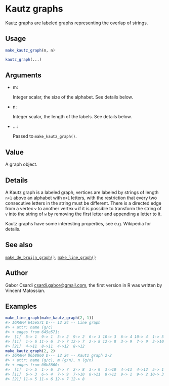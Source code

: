 # Kautz graphs

Kautz graphs are labeled graphs representing the overlap of strings.

## Usage

``` r
make_kautz_graph(m, n)

kautz_graph(...)
```

## Arguments

- m:

  Integer scalar, the size of the alphabet. See details below.

- n:

  Integer scalar, the length of the labels. See details below.

- ...:

  Passed to `make_kautz_graph()`.

## Value

A graph object.

## Details

A Kautz graph is a labeled graph, vertices are labeled by strings of
length `n+1` above an alphabet with `m+1` letters, with the restriction
that every two consecutive letters in the string must be different.
There is a directed edge from a vertex `v` to another vertex `w` if it
is possible to transform the string of `v` into the string of `w` by
removing the first letter and appending a letter to it.

Kautz graphs have some interesting properties, see e.g. Wikipedia for
details.

## See also

[`make_de_bruijn_graph()`](https://r.igraph.org/reference/make_de_bruijn_graph.md),
[`make_line_graph()`](https://r.igraph.org/reference/make_line_graph.md)

## Author

Gabor Csardi <csardi.gabor@gmail.com>, the first version in R was
written by Vincent Matossian.

## Examples

``` r
make_line_graph(make_kautz_graph(2, 1))
#> IGRAPH 645e571 D--- 12 24 -- Line graph
#> + attr: name (g/c)
#> + edges from 645e571:
#>  [1]  5-> 1  9-> 1  5-> 2  9-> 2  6-> 3 10-> 3  6-> 4 10-> 4  1-> 5 11-> 5
#> [11]  1-> 6 11-> 6  2-> 7 12-> 7  2-> 8 12-> 8  3-> 9  7-> 9  3->10  7->10
#> [21]  4->11  8->11  4->12  8->12
make_kautz_graph(2, 2)
#> IGRAPH 06b8860 D--- 12 24 -- Kautz graph 2-2
#> + attr: name (g/c), m (g/n), n (g/n)
#> + edges from 06b8860:
#>  [1]  1-> 5  1-> 6  2-> 7  2-> 8  3-> 9  3->10  4->11  4->12  5-> 1  5-> 2
#> [11]  6-> 3  6-> 4  7-> 9  7->10  8->11  8->12  9-> 1  9-> 2 10-> 3 10-> 4
#> [21] 11-> 5 11-> 6 12-> 7 12-> 8
```
